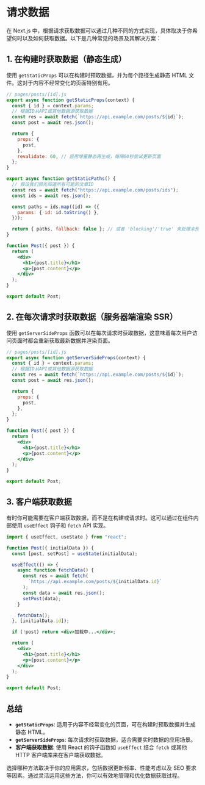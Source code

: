 # 请求数据

在 Next.js 中，根据请求获取数据可以通过几种不同的方式实现，具体取决于你希望何时以及如何获取数据。以下是几种常见的场景及其解决方案：

## 1. 在构建时获取数据（静态生成）

使用 `getStaticProps` 可以在构建时预取数据，并为每个路径生成静态 HTML 文件。这对于内容不经常变化的页面特别有用。

```jsx
// pages/posts/[id].js
export async function getStaticProps(context) {
  const { id } = context.params;
  // 根据ID从API或其他数据源获取数据
  const res = await fetch(`https://api.example.com/posts/${id}`);
  const post = await res.json();

  return {
    props: {
      post,
    },
    revalidate: 60, // 启用增量静态再生成，每隔60秒尝试更新页面
  };
}

export async function getStaticPaths() {
  // 假设我们预先知道所有可能的文章ID
  const res = await fetch("https://api.example.com/posts/ids");
  const ids = await res.json();

  const paths = ids.map((id) => ({
    params: { id: id.toString() },
  }));

  return { paths, fallback: false }; // 或者 'blocking'/'true' 来处理未预先生成的路径
}

function Post({ post }) {
  return (
    <div>
      <h1>{post.title}</h1>
      <p>{post.content}</p>
    </div>
  );
}

export default Post;
```

## 2. 在每次请求时获取数据（服务器端渲染 SSR）

使用 `getServerSideProps` 函数可以在每次请求时获取数据，这意味着每次用户访问页面时都会重新获取最新数据并渲染页面。

```jsx
// pages/posts/[id].js
export async function getServerSideProps(context) {
  const { id } = context.params;
  // 根据ID从API或其他数据源获取数据
  const res = await fetch(`https://api.example.com/posts/${id}`);
  const post = await res.json();

  return {
    props: {
      post,
    },
  };
}

function Post({ post }) {
  return (
    <div>
      <h1>{post.title}</h1>
      <p>{post.content}</p>
    </div>
  );
}

export default Post;
```

## 3. 客户端获取数据

有时你可能需要在客户端获取数据，而不是在构建或请求时。这可以通过在组件内部使用 `useEffect` 钩子和 `fetch` API 实现。

```jsx
import { useEffect, useState } from "react";

function Post({ initialData }) {
  const [post, setPost] = useState(initialData);

  useEffect(() => {
    async function fetchData() {
      const res = await fetch(
        `https://api.example.com/posts/${initialData.id}`
      );
      const data = await res.json();
      setPost(data);
    }

    fetchData();
  }, [initialData.id]);

  if (!post) return <div>加载中...</div>;

  return (
    <div>
      <h1>{post.title}</h1>
      <p>{post.content}</p>
    </div>
  );
}

export default Post;
```

## 总结

- **`getStaticProps`**: 适用于内容不经常变化的页面，可在构建时预取数据并生成静态 HTML。
- **`getServerSideProps`**: 每次请求时获取数据，适合需要实时数据的应用场景。
- **客户端获取数据**: 使用 React 的钩子函数如 `useEffect` 结合 `fetch` 或其他 HTTP 客户端库来在客户端获取数据。

选择哪种方法取决于你的应用需求，包括数据更新频率、性能考虑以及 SEO 要求等因素。通过灵活运用这些方法，你可以有效地管理和优化数据获取过程。
